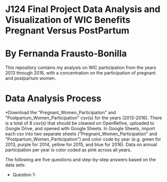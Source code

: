 # J124 Final Project Data Analysis and Visualization of WIC Benefits Pregnant Versus PostPartum
# By Fernanda Frausto-Bonilla
This repository contains my analysis on WIC participation from the years 2013 through 2016, with a concentration on the participation of pregnant and postpartum women. 
# Data Analysis Process
*Download the "Pregnant_Women_Participation" and "Postpartum_Women_Participation" csv(s) for the years (2013-2016). There is a total of 8 csv(s) that should be cleaned on OpenRefine, uploaded to Google Drive, and opened with Google Sheets. In Google Sheets, import each csv into two separate sheets ("Pregnant_Women_Participation" and "Postpartum_Women_Participation") and color code by year (e.g. green for 2013, purple for 2014, yellow for 2015, and blue for 2016). Data on annual participation per year is color coded as pink across all years. 

The following are five questions and step-by-step answers based on the data sets:
* Question 1:
